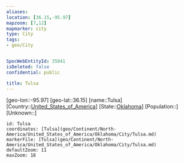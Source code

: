 ```yaml
---
aliases: 
location: [36.15,-95.97]
mapzoom: [7,12] 
mapmarker: city 
type: City
tags:
- geo/City


SpocWebEntityId: 35041
isDeleted: false
confidential: public

title: Tulsa
---
```

[geo-lon::-95.97]
[geo-lat::36.15]
[name::Tulsa]
[Country::[United_States_of_America](geo/Continent/North-America/United_States_of_America.md)]
[State::[Oklahoma](geo/Continent/North-America/United_States_of_America/Oklahoma.md)]
[Population::]
[Unknown::]


```leaflet
id: Tulsa
coordinates: [Tulsa](geo/Continent/North-America/United_States_of_America/Oklahoma/City/Tulsa.md)
markerFile: [Tulsa](geo/Continent/North-America/United_States_of_America/Oklahoma/City/Tulsa.md)
defaultZoom: 11 
maxZoom: 18
```


